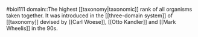 #biol111 
domain::The highest [[taxonomy|taxonomic]] rank of all organisms taken together. It was introduced in the [[three-domain system]] of [[taxonomy]] devised by [[Carl Woese]], [[Otto Kandler]] and [[Mark Wheelis]] in the 90s.